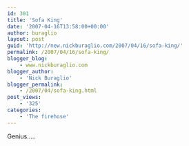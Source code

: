 ```yaml
---
id: 301
title: 'Sofa King'
date: '2007-04-16T13:58:00+00:00'
author: buraglio
layout: post
guid: 'http://new.nickburaglio.com/2007/04/16/sofa-king/'
permalink: /2007/04/16/sofa-king/
blogger_blog:
    - www.nickburaglio.com
blogger_author:
    - 'Nick Buraglio'
blogger_permalink:
    - /2007/04/sofa-king.html
post_views:
    - '325'
categories:
    - 'The firehose'
---
```


Genius…..
